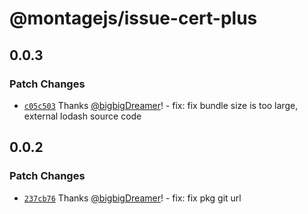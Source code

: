 # @montagejs/issue-cert-plus

## 0.0.3

### Patch Changes

- [`c05c503`](https://github.com/bigbigDreamer/montage/commit/c05c503) Thanks [@bigbigDreamer](https://github.com/bigbigDreamer)! - fix: fix bundle size is too large, external lodash source code

## 0.0.2

### Patch Changes

- [`237cb76`](https://github.com/bigbigDreamer/montage/commit/237cb76) Thanks [@bigbigDreamer](https://github.com/bigbigDreamer)! - fix: fix pkg git url
